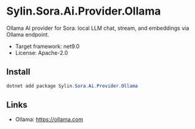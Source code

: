 # Sylin.Sora.Ai.Provider.Ollama

Ollama AI provider for Sora: local LLM chat, stream, and embeddings via Ollama endpoint.

- Target framework: net9.0
- License: Apache-2.0

## Install

```powershell
dotnet add package Sylin.Sora.Ai.Provider.Ollama
```

## Links
- Ollama: https://ollama.com

